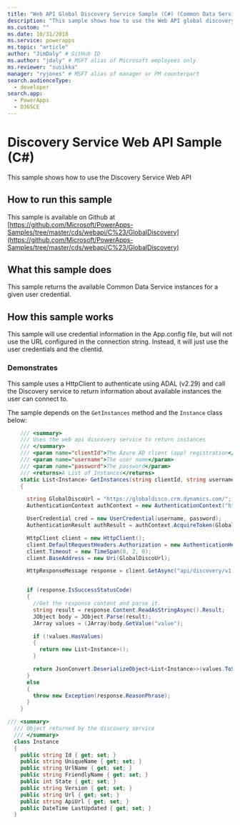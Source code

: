 ```yaml
---
title: "Web API Global Discovery Service Sample (C#) (Common Data Service) | Microsoft Docs" # Intent and product brand in a unique string of 43-59 chars including spaces
description: "This sample shows how to use the Web API global discovery service" # 115-145 characters including spaces. This abstract displays in the search result.
ms.custom: ""
ms.date: 10/31/2018
ms.service: powerapps
ms.topic: "article"
author: "JimDaly" # GitHub ID
ms.author: "jdaly" # MSFT alias of Microsoft employees only
ms.reviewer: "susikka"
manager: "ryjones" # MSFT alias of manager or PM counterpart
search.audienceType: 
  - developer
search.app: 
  - PowerApps
  - D365CE
---
```

# Discovery Service Web API Sample (C#)

This sample shows how to use the Discovery Service Web API 

## How to run this sample

This sample is available on Github at [https://github.com/Microsoft/PowerApps-Samples/tree/master/cds/webapi/C%23/GlobalDiscovery](https://github.com/Microsoft/PowerApps-Samples/tree/master/cds/webapi/C%23/GlobalDiscovery)

## What this sample does

This sample returns the available Common Data Service instances for a given user credential.

## How this sample works

This sample will use credential information in the App.config file, but will not use the URL configured in the connection string.
Instead, it will just use the user credentials and the clientid.

### Demonstrates

This sample uses a HttpClient to authenticate using ADAL (v2.29) and call the Discovery service to return information about available instances the user can connect to.

The sample depends on the `GetInstances` method and the `Instance` class below:

```csharp
    /// <summary>
    /// Uses the web api discovery service to return instances
    /// </summary>
    /// <param name="clientId">The Azure AD client (app) registration</param>
    /// <param name="username">The user name</param>
    /// <param name="password">The password</param>
    /// <returns>A List of Instances</returns>
    static List<Instance> GetInstances(string clientId, string username, string password)
    {

      string GlobalDiscoUrl = "https://globaldisco.crm.dynamics.com/";
      AuthenticationContext authContext = new AuthenticationContext("https://login.microsoftonline.com", false);

      UserCredential cred = new UserCredential(username, password);
      AuthenticationResult authResult = authContext.AcquireToken(GlobalDiscoUrl, clientId, cred);

      HttpClient client = new HttpClient();
      client.DefaultRequestHeaders.Authorization = new AuthenticationHeaderValue("Bearer", authResult.AccessToken);
      client.Timeout = new TimeSpan(0, 2, 0);
      client.BaseAddress = new Uri(GlobalDiscoUrl);

      HttpResponseMessage response = client.GetAsync("api/discovery/v1.0/Instances", HttpCompletionOption.ResponseHeadersRead).Result;


      if (response.IsSuccessStatusCode)
      {
        //Get the response content and parse it.
        string result = response.Content.ReadAsStringAsync().Result;
        JObject body = JObject.Parse(result);
        JArray values = (JArray)body.GetValue("value");

        if (!values.HasValues)
        {
          return new List<Instance>();
        }

        return JsonConvert.DeserializeObject<List<Instance>>(values.ToString());
      }
      else
      {
        throw new Exception(response.ReasonPhrase);
      }
    }
```


```csharp
/// <summary>
  /// Object returned by the discovery service
  /// </summary>
  class Instance
  {
    public string Id { get; set; }
    public string UniqueName { get; set; }
    public string UrlName { get; set; }
    public string FriendlyName { get; set; }
    public int State { get; set; }
    public string Version { get; set; }
    public string Url { get; set; }
    public string ApiUrl { get; set; }
    public DateTime LastUpdated { get; set; }
  }
```

